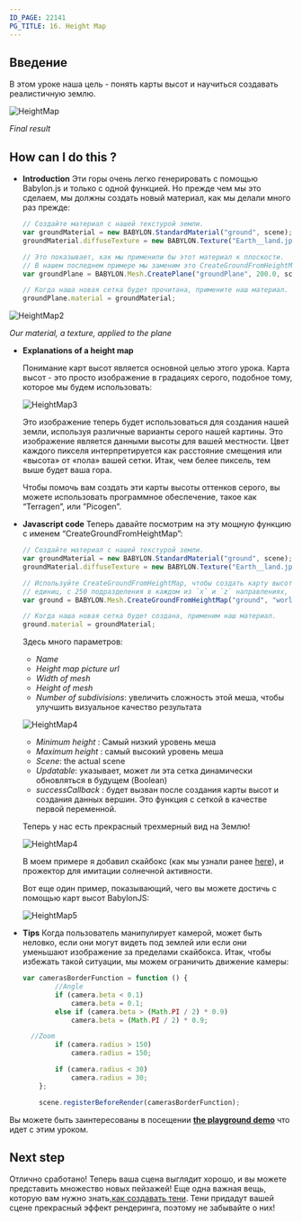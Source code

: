 ```yaml
---
ID_PAGE: 22141
PG_TITLE: 16. Height Map
---
```

## Введение

В этом уроке наша цель - понять карты высот и научиться создавать реалистичную землю.

![HeightMap](/img/how_to/HeightMap/14.png)

_Final result_

## How can I do this ?

* **Introduction**
  Эти горы очень легко генерировать с помощью Babylon.js и только с одной функцией. Но прежде чем мы это сделаем, мы должны создать новый материал, как мы делали много раз прежде:

  ```javascript
  // Создайте материал с нашей текстурой земли.
  var groundMaterial = new BABYLON.StandardMaterial("ground", scene);
  groundMaterial.diffuseTexture = new BABYLON.Texture("Earth__land.jpg", scene);

  // Это показывает, как мы применили бы этот материал к плоскости. 
  // В нашем последнем примере мы заменим это CreateGroundFromHeightMap.
  var groundPlane = BABYLON.Mesh.CreatePlane("groundPlane", 200.0, scene);

  // Когда наша новая сетка будет прочитана, примените наш материал.
  groundPlane.material = groundMaterial;
  ```

![HeightMap2](/img/how_to/HeightMap/14-1.png)

_Our material, a texture, applied to the plane_

* **Explanations of a height map**

  Понимание карт высот является основной целью этого урока. Карта высот - это просто изображение в градациях серого, подобное тому, которое мы будем использовать:

  ![HeightMap3](/img/how_to/HeightMap/worldHeightMap.jpg)

  Это изображение теперь будет использоваться для создания нашей земли, используя различные варианты серого нашей картины. Это изображение является данными высоты для вашей местности. Цвет каждого пикселя интерпретируется как расстояние смещения или «высота» от «пола» вашей сетки. Итак, чем белее пиксель, тем выше будет ваша гора.

  Чтобы помочь вам создать эти карты высоты оттенков серого, вы можете использовать программное обеспечение, такое как “Terragen”, или ”Picogen”.

* **Javascript code**
  Теперь давайте посмотрим на эту мощную функцию с именем “CreateGroundFromHeightMap”:
  ```javascript
  // Создайте материал с нашей текстурой земли.
  var groundMaterial = new BABYLON.StandardMaterial("ground", scene);
  groundMaterial.diffuseTexture = new BABYLON.Texture("Earth__land.jpg", scene);

  // Используйте CreateGroundFromHeightMap, чтобы создать карту высот 200 единиц на 200
  // единиц, с 250 подразделения в каждом из `x` и `z` направлениях, общим числом 62,500 разбиений.
  var ground = BABYLON.Mesh.CreateGroundFromHeightMap("ground", "worldHeightMap.jpg", 200, 200, 250, 0, 10, scene, false, successCallback);

  // Когда наша новая сетка будет создана, применим наш материал.
  ground.material = groundMaterial;
  ```
  
  Здесь много параметров:
  * _Name_
  * _Height map picture url_
  * _Width of mesh_
  * _Height of mesh_
  * _Number of subdivisions_: увеличить сложность этой меша, чтобы улучшить визуальное качество результата

  ![HeightMap4](/img/how_to/HeightMap/14-2.png)

  * _Minimum height_ : Самый низкий уровень меша
  * _Maximum height_ : самый высокий уровень меша
  * _Scene_: the actual scene
  * _Updatable_: указывает, может ли эта сетка динамически обновляться в будущем (Boolean)
  * _successCallback_ : будет вызван после создания карты высот и создания данных вершин. Это функция с сеткой в ​​качестве первой переменной.

  Теперь у нас есть прекрасный трехмерный вид на Землю!

  ![HeightMap4](/img/how_to/HeightMap/14-3.png)

  В моем примере я добавил скайбокс (как мы узнали ранее [here](/How_To/Environment)), и прожектор для имитации солнечной активности.

  Вот еще один пример, показывающий, чего вы можете достичь с помощью карт высот BabylonJS:

  ![HeightMap5](/img/how_to/HeightMap/14-4.png)

* **Tips**
  Когда пользователь манипулирует камерой, может быть неловко, если они могут видеть под землей или если они уменьшают изображение за пределами скайбокса. Итак, чтобы избежать такой ситуации, мы можем ограничить движение камеры:

  ```javascript
  var camerasBorderFunction = function () {
          //Angle
          if (camera.beta < 0.1)
              camera.beta = 0.1;
          else if (camera.beta > (Math.PI / 2) * 0.9)
              camera.beta = (Math.PI / 2) * 0.9;

    //Zoom
          if (camera.radius > 150)
              camera.radius = 150;

          if (camera.radius < 30)
              camera.radius = 30;
      };

      scene.registerBeforeRender(camerasBorderFunction);
  ```

Вы можете быть заинтересованы в посещении [**the playground demo**]( https://www.babylonjs-playground.com/?14) что идет с этим уроком.

## Next step
Отлично сработано! Теперь ваша сцена выглядит хорошо, и вы можете представить множество новых пейзажей! Еще одна важная вещь, которую вам нужно знать,[как создавать тени](/babylon101/Shadows). Тени придадут вашей сцене прекрасный эффект рендеринга, поэтому не забывайте о них!
